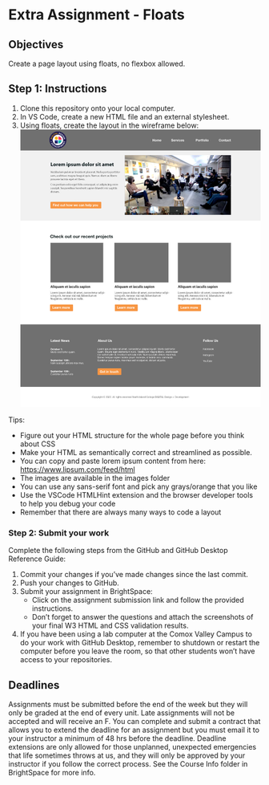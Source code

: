 # Extra Assignment - Floats

## Objectives
Create a page layout using floats, no flexbox allowed.

## Step 1: Instructions
1. Clone this repository onto your local computer.
2. In VS Code, create a new HTML file and an external stylesheet.
3. Using floats, create the layout in the wireframe below:
![image](images/assignment-f.png)

Tips: 
- Figure out your HTML structure for the whole page before you think about CSS
- Make your HTML as semantically correct and streamlined as possible. 
- You can copy and paste lorem ipsum content from here: https://www.lipsum.com/feed/html
- The images are available in the images folder
- You can use any sans-serif font and pick any grays/orange that you like
- Use the VSCode HTMLHint extension and the browser developer tools to help you debug your code
- Remember that there are always many ways to code a layout

### Step 2: Submit your work
Complete the following steps from the GitHub and GitHub Desktop Reference Guide:
1. Commit your changes if you’ve made changes since the last commit.
2. Push your changes to GitHub.
3. Submit your assignment in BrightSpace:
    * Click on the assignment submission link and follow the provided instructions. 
    * Don’t forget to answer the questions and attach the screenshots of your final W3 HTML and CSS validation results.
4. If you have been using a lab computer at the Comox Valley Campus to do your work with GitHub Desktop, remember to shutdown or restart the computer before you leave the room, so that other students won’t have access to your repositories.

## Deadlines
Assignments must be submitted before the end of the week but they will only be graded at the end of every unit. Late assignments will not be accepted and will receive an F. You can complete and submit a contract that allows you to extend the deadline for an assignment but you must email it to your instructor a minimum of 48 hrs before the deadline. Deadline extensions are only allowed for those unplanned, unexpected emergencies that life sometimes throws at us, and they will only be approved by your instructor if you follow the correct process. See the Course Info folder in BrightSpace for more info.